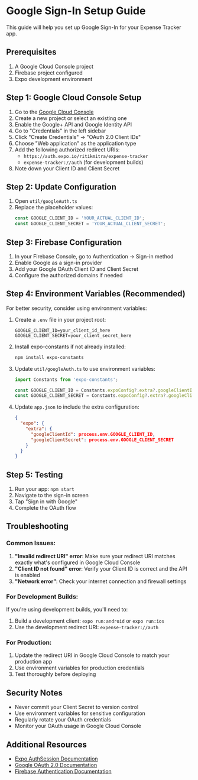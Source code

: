 # Google Sign-In Setup Guide

This guide will help you set up Google Sign-In for your Expense Tracker app.

## Prerequisites

1. A Google Cloud Console project
2. Firebase project configured
3. Expo development environment

## Step 1: Google Cloud Console Setup

1. Go to the [Google Cloud Console](https://console.cloud.google.com/)
2. Create a new project or select an existing one
3. Enable the Google+ API and Google Identity API
4. Go to "Credentials" in the left sidebar
5. Click "Create Credentials" → "OAuth 2.0 Client IDs"
6. Choose "Web application" as the application type
7. Add the following authorized redirect URIs:
   - `https://auth.expo.io/ritikmitra/expense-tracker`
   - `expense-tracker://auth` (for development builds)
8. Note down your Client ID and Client Secret

## Step 2: Update Configuration

1. Open `util/googleAuth.ts`
2. Replace the placeholder values:
   ```typescript
   const GOOGLE_CLIENT_ID = 'YOUR_ACTUAL_CLIENT_ID';
   const GOOGLE_CLIENT_SECRET = 'YOUR_ACTUAL_CLIENT_SECRET';
   ```

## Step 3: Firebase Configuration

1. In your Firebase Console, go to Authentication → Sign-in method
2. Enable Google as a sign-in provider
3. Add your Google OAuth Client ID and Client Secret
4. Configure the authorized domains if needed

## Step 4: Environment Variables (Recommended)

For better security, consider using environment variables:

1. Create a `.env` file in your project root:
   ```
   GOOGLE_CLIENT_ID=your_client_id_here
   GOOGLE_CLIENT_SECRET=your_client_secret_here
   ```

2. Install expo-constants if not already installed:
   ```bash
   npm install expo-constants
   ```

3. Update `util/googleAuth.ts` to use environment variables:
   ```typescript
   import Constants from 'expo-constants';
   
   const GOOGLE_CLIENT_ID = Constants.expoConfig?.extra?.googleClientId || 'YOUR_CLIENT_ID';
   const GOOGLE_CLIENT_SECRET = Constants.expoConfig?.extra?.googleClientSecret || 'YOUR_CLIENT_SECRET';
   ```

4. Update `app.json` to include the extra configuration:
   ```json
   {
     "expo": {
       "extra": {
         "googleClientId": process.env.GOOGLE_CLIENT_ID,
         "googleClientSecret": process.env.GOOGLE_CLIENT_SECRET
       }
     }
   }
   ```

## Step 5: Testing

1. Run your app: `npm start`
2. Navigate to the sign-in screen
3. Tap "Sign in with Google"
4. Complete the OAuth flow

## Troubleshooting

### Common Issues:

1. **"Invalid redirect URI" error**: Make sure your redirect URI matches exactly what's configured in Google Cloud Console
2. **"Client ID not found" error**: Verify your Client ID is correct and the API is enabled
3. **"Network error"**: Check your internet connection and firewall settings

### For Development Builds:

If you're using development builds, you'll need to:
1. Build a development client: `expo run:android` or `expo run:ios`
2. Use the development redirect URI: `expense-tracker://auth`

### For Production:

1. Update the redirect URI in Google Cloud Console to match your production app
2. Use environment variables for production credentials
3. Test thoroughly before deploying

## Security Notes

- Never commit your Client Secret to version control
- Use environment variables for sensitive configuration
- Regularly rotate your OAuth credentials
- Monitor your OAuth usage in Google Cloud Console

## Additional Resources

- [Expo AuthSession Documentation](https://docs.expo.dev/versions/latest/sdk/auth-session/)
- [Google OAuth 2.0 Documentation](https://developers.google.com/identity/protocols/oauth2)
- [Firebase Authentication Documentation](https://firebase.google.com/docs/auth)
